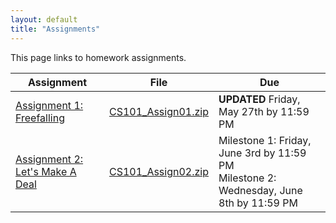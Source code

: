 ```yaml
---
layout: default
title: "Assignments"
---
```


This page links to homework assignments.

Assignment | File | Due
---------- | ---- | ---
[Assignment 1: Freefalling](assign01.html) | [CS101\_Assign01.zip](src/CS101_Assign01.zip) | **UPDATED** Friday, May 27th by 11:59 PM
[Assignment 2: Let's Make A Deal](assign02.html) | [CS101\_Assign02.zip](src/CS101_Assign02.zip) | Milestone 1: Friday, June 3rd by 11:59 PM<br>Milestone 2: Wednesday, June 8th by 11:59 PM





<!--
[Assignment 2: Let's Make A Deal](assign02.html) | [CS101\_Assign02.zip](src/CS101_Assign02.zip) | Milestone 1: **UPDATE** Monday, Feb 22nd by 11:59 PM<br>Milestone 2: Wednesday, Mar 9th by 11:59 PM
[Assignment 3: Take Me Out To The Ballgame](assign03.html) | [CS101\_Assign03.zip](src/CS101_Assign03.zip) | Monday, Mar 21st by 11:59 PM
[Assignment 4: Calendar Computations](assign04.html) | [CS101\_Assign04.zip](src/CS101_Assign04.zip) | Monday, April 11th by 11:59 PM
[Assignment 5: Chomp, Chomp, Chomp!](assign05.html) | [CS101\_Assign05.zip](src/CS101_Assign05.zip) | **UPDATE** Milestone 1: Friday, April 29th by 11:59 PM<br> **UPDATE** Milestone 2: Thursday, May 5th by 11:59 PM
-->

<!-- vim:set wrap: ­-->
<!-- vim:set linebreak: -->
<!-- vim:set nolist: -->

